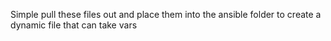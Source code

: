 Simple pull these files out and place them into the ansible folder to create a dynamic
file that can take vars
